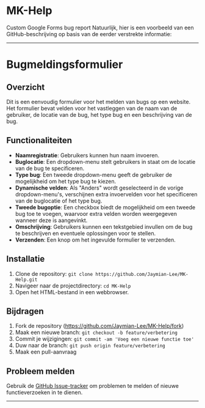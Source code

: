# MK-Help
Custom Google Forms bug report
Natuurlijk, hier is een voorbeeld van een GitHub-beschrijving op basis van de eerder verstrekte informatie:

---

# Bugmeldingsformulier

## Overzicht

Dit is een eenvoudig formulier voor het melden van bugs op een website. Het formulier bevat velden voor het vastleggen van de naam van de gebruiker, de locatie van de bug, het type bug en een beschrijving van de bug.

## Functionaliteiten

- **Naamregistratie**: Gebruikers kunnen hun naam invoeren.
- **Buglocatie**: Een dropdown-menu stelt gebruikers in staat om de locatie van de bug te specificeren.
- **Type bug**: Een tweede dropdown-menu geeft de gebruiker de mogelijkheid om het type bug te kiezen.
- **Dynamische velden**: Als "Anders" wordt geselecteerd in de vorige dropdown-menu's, verschijnen extra invoervelden voor het specificeren van de buglocatie of het type bug.
- **Tweede bugoptie**: Een checkbox biedt de mogelijkheid om een tweede bug toe te voegen, waarvoor extra velden worden weergegeven wanneer deze is aangevinkt.
- **Omschrijving**: Gebruikers kunnen een tekstgebied invullen om de bug te beschrijven en eventuele oplossingen voor te stellen.
- **Verzenden**: Een knop om het ingevulde formulier te verzenden.

## Installatie

1. Clone de repository: `git clone https://github.com/Jaymian-Lee/MK-Help.git`
2. Navigeer naar de projectdirectory: `cd MK-Help`
3. Open het HTML-bestand in een webbrowser.

## Bijdragen

1. Fork de repository (https://github.com/Jaymian-Lee/MK-Help/fork)
2. Maak een nieuwe branch: `git checkout -b feature/verbetering`
3. Commit je wijzigingen: `git commit -am 'Voeg een nieuwe functie toe'`
4. Duw naar de branch: `git push origin feature/verbetering`
5. Maak een pull-aanvraag

## Probleem melden

Gebruik de [GitHub Issue-tracker](https://github.com/Jaymian-Lee/MK-Help/issues) om problemen te melden of nieuwe functieverzoeken in te dienen.

---

